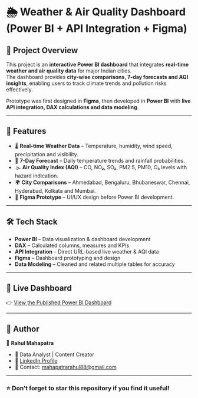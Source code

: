 # 🌦 Weather & Air Quality Dashboard (Power BI + API Integration + Figma)

## 📌 Project Overview
This project is an **interactive Power BI dashboard** that integrates **real-time weather and air quality data** for major Indian cities.  
The dashboard provides **city-wise comparisons, 7-day forecasts and AQI insights**, enabling users to track climate trends and pollution risks effectively.  

Prototype was first designed in **Figma**, then developed in **Power BI** with **live API integration, DAX calculations and data modeling**.

---

## 🚀 Features
- 🌡 **Real-time Weather Data** – Temperature, humidity, wind speed, precipitation and visibility.  
- 📅 **7-Day Forecast** – Daily temperature trends and rainfall probabilities.  
- 🌫 **Air Quality Index (AQI)** – CO, NO₂, SO₂, PM2.5, PM10, O₃ levels with hazard indication.  
- 🌍 **City Comparisons** – Ahmedabad, Bengaluru, Bhubaneswar, Chennai, Hyderabad, Kolkata and Mumbai.  
- 🎨 **Figma Prototype** – UI/UX design before Power BI development.  

---

## 🛠 Tech Stack
- **Power BI** – Data visualization & dashboard development  
- **DAX** – Calculated columns, measures and KPIs  
- **API Integration** – Direct URL-based live weather & AQI data  
- **Figma** – Dashboard prototyping and design  
- **Data Modeling** – Cleaned and related multiple tables for accuracy  

---

## 🔗 Live Dashboard
👉 [View the Published Power BI Dashboard](https://app.powerbi.com/view?r=eyJrIjoiYjY4N2JiMDYtOGExNy00NWE0LWExY2YtYzI1ZDNlZDMxOWM3IiwidCI6IjIxNDE2MjU3LWZkMWItNDNkYy05NmU1LWI1MjExZTAxNjhiYiJ9)  

--- 

## 📌 Author
👤 **Rahul Mahapatra**  
- 💼 Data Analyst | Content Creator  
- 🔗 [LinkedIn Profile](https://www.linkedin.com/in/rahulmahapatra01/)  
- 📧 Contact: mahapatrarahul88@gmail.com 

---

### ⭐ Don’t forget to star this repository if you find it useful!
